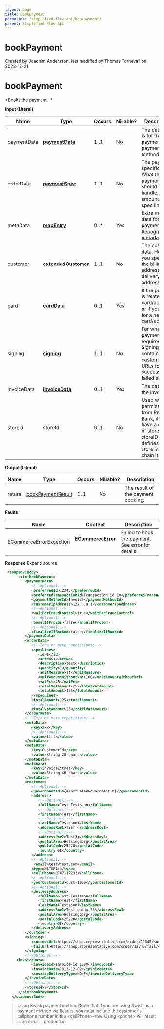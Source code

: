 ```yaml
---
layout: page
title: Bookpayment
permalink: /simplified-flow-api/bookpayment/
parent: Simplified Flow Api
---
```



# bookPayment 
Created by Joachim Andersson, last modified by Thomas Tornevall on
2023-12-21
# bookPayment
*Books the payment.  *

**Input (Literal)**

| Name         | Type                                     | Occurs | Nillable? | Description                                                                                                           |
|--------------|------------------------------------------|--------|-----------|-----------------------------------------------------------------------------------------------------------------------|
| paymentData  | **[paymentData](paymentdata)**           | 1..1   | No        | The data that is for the payment, e.g. payment method etc.                                                            |
| orderData    | **[paymentSpec](paymentspec)**           | 1..1   | No        | The payment specifications. What the payment should handle, the amounts, spec lines etc.                              |
| metaData     |  [**mapEntry**](mapentry)                | 0..\*  | Yes       | Extra meta data for the payment. [Recognized metadata](recognized-metadata).                                          |
| customer     | **[extendedCustomer](extendedcustomer)** | 1..1   | No        | The customer data. Here you specify the billing address, delivery address etc.                                        |
| card         | **[cardData](carddata)**                 | 0..1   | Yes       | If the payment is related to a card/account, or if you apply for a new card/account.                                  |
| signing      | **[signing](signing-object)**            | 1..1   | No        | For when a payment requires a Signing, contains customer URLs for a successful or failed signing.                     |
| invoiceData  | **[invoiceData](invoicedata)**           | 0..1   | Yes       | The data for the invoice.                                                                                             |
| storeId      | storeId                                  | 0..1   | No        | Used with permission from Resurs Bank, if you have a chain of stores. storeID defines which store in the chain it is. |

**Output (Literal)**

| Name   | Type                                     | Occurs | Nillable? | Description                        |
|--------|------------------------------------------|--------|-----------|------------------------------------|
| return |  [bookPaymentResult](bookpaymentresult)  | 1..1   | No        | The result of the payment booking. |

**Faults**

| Name                     | Content                                  | Description                                        |
|--------------------------|------------------------------------------|----------------------------------------------------|
| ECommerceErrorException  | **[ECommerceError](ecommerceerror)**     | Failed to book the payment. See error for details. |

**Response** Expand source
```xml
 <soapenv:Body>
      <sim:bookPayment>
         <paymentData>
            <!--Optional:-->
            <preferredId>12345</preferredId>
            <preferredTransactionId>Transaction id 10</preferredTransactionId>
            <paymentMethodId>Invoice</paymentMethodId>
            <customerIpAddress>127.0.0.1</customerIpAddress>
            <!--Optional:-->
            <waitForFraudControl>true</waitForFraudControl>
            <!--Optional:-->
            <annulIfFrozen>false</annulIfFrozen>
            <!--Optional:-->
            <finalizeIfBooked>false</finalizeIfBooked>
         </paymentData>
         <orderData>
            <!--Zero or more repetitions:-->
            <specLines>
               <id>1</id>
               <artNo>1</artNo>
               <description>test</description>
               <quantity>1</quantity>
               <unitMeasure>st</unitMeasure>
               <unitAmountWithoutVat>100</unitAmountWithoutVat>
               <vatPct>25</vatPct>
               <totalVatAmount>25</totalVatAmount>
               <totalAmount>125</totalAmount>
            </specLines>
            <totalAmount>125</totalAmount>
            <!--Optional:-->
            <totalVatAmount>25</totalVatAmount>
         </orderData>
         <!--Zero or more repetitions:-->
         <metaData>
            <key>xxx</key>
            <!--Optional:-->
            <value>tttt</value>
         </metaData>
         <metaData>
            <key>CustomerId</key>
            <value>String 20 chars</value>
         </metaData>
         <metaData>
            <key>invoiceExtRef</key>
            <value>String 46 chars</value>
         </metaData>
         <customer>
            <!--Optional:-->
            <governmentId>${#TestCase#GovernmentID}</governmentId>
            <address>
               <!--Optional:-->
               <fullName>Test Testsson</fullName>
               <!--Optional:-->
               <firstName>Test</firstName>
               <!--Optional:-->
               <lastName>Testsson</lastName>
               <addressRow1>TEST </addressRow1>
               <!--Optional:-->
               <addressRow2>Test3</addressRow2>
               <postalArea>Helsingborg</postalArea>
               <postalCode>25220</postalCode>
               <country>SE</country>
            </address>
            <!--Optional:-->
             <email>test@test.com</email>
            <type>NATURAL</type>
            <cellPhone>0707112233</cellPhone>
            <!--Optional:-->
            <yourCustomerId>Cust-1000</yourCustomerId>
            <!--Optional:-->
            <deliveryAddress>
               <fullName>Test Testsson</fullName>
               <firstName>Test</firstName>
               <lastName>Testsson</lastName>
               <addressRow1>Test gatan 25</addressRow1>
               <postalArea>Helsingborg</postalArea>
               <postalCode>25220</postalCode>
               <country>SE</country>
            </deliveryAddress>
         </customer>
         <signing>
            <successUrl>https://shop.representative.com/order/12345/success/</successUrl>
            <failUrl>https://shop.representative.com/order/12345/fail/</failUrl>
         </signing>
         <!--Optional:-->
     <invoiceData>
            <invoiceId>Invoice-id 1000</invoiceId>
            <invoiceDate>2013-12-02</invoiceDate>
            <invoiceDeliveryType>NONE</invoiceDeliveryType>
         </invoiceData>
         <!--Optional:-->
         <storeId>?</storeId>
      </sim:bookPayment>
   </soapenv:Body>
```

> Using Swish payment method?Note that if you are using Swish as a
> payment method via Resurs, you must include the customer's cellphone
> number in the \<cellPhone\>-row. Using \<phone\> will result in an
> error in production

